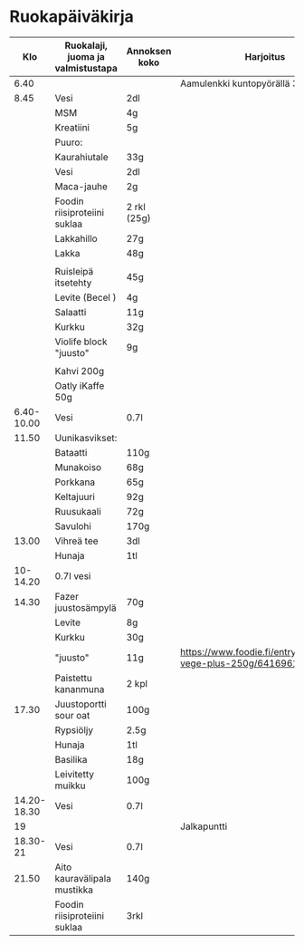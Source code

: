 # Ruokapäiväkirja

|Klo|Ruokalaji, juoma ja valmistustapa|Annoksen koko|Harjoitus|
|---|---|---|---|
|6.40|||Aamulenkki kuntopyörällä 30min
|8.45|Vesi|2dl|
||MSM|4g|
||Kreatiini|5g|
||Puuro:
||Kaurahiutale| 33g
||Vesi|2dl
||Maca-jauhe | 2g
||Foodin riisiproteiini suklaa | 2 rkl (25g)
||Lakkahillo|27g
||Lakka|48g
||
|| Ruisleipä itsetehty | 45g
|| Levite (Becel )| 4g
|| Salaatti|11g
|| Kurkku | 32g
|| Violife block "juusto" | 9g
||
|| Kahvi 200g
|| Oatly iKaffe 50g
|6.40-10.00|Vesi|0.7l
|11.50|Uunikasvikset:
||Bataatti |110g
||Munakoiso |68g
||Porkkana |65g
||Keltajuuri |92g
||Ruusukaali|72g
||Savulohi|170g
|13.00|Vihreä tee|3dl
||Hunaja|1tl
|10-14.20|0.7l vesi
|14.30|Fazer juustosämpylä|70g
||Levite|8g
||Kurkku|30g
||"juusto"|11g|https://www.foodie.fi/entry/porlammin-vege-plus-250g/6416961002436
||Paistettu kananmuna|2 kpl
|17.30|Juustoportti sour oat|100g
||Rypsiöljy|2.5g
||Hunaja|1tl
||Basilika|18g
||Leivitetty muikku|100g
|14.20-18.30|Vesi|0.7l
|19|||Jalkapuntti
|18.30-21|Vesi|0.7l
|21.50|Aito kauravälipala mustikka|140g
||Foodin riisiproteiini suklaa|3rkl